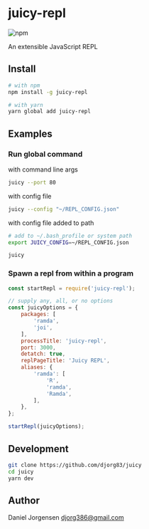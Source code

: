 # juicy-repl

![npm](https://img.shields.io/badge/version-0.0.8-green.svg)

An extensible JavaScript REPL

## Install

``` bash
# with npm
npm install -g juicy-repl

# with yarn
yarn global add juicy-repl
```

## Examples

### Run global command

with command line args
``` bash
juicy --port 80
```

with config file
``` bash
juicy --config "~/REPL_CONFIG.json"
```

with config file added to path
``` bash
# add to ~/.bash_profile or system path
export JUICY_CONFIG=~/REPL_CONFIG.json
```
``` bash
juicy
```

### Spawn a repl from within a program
``` javascript
const startRepl = require('juicy-repl');

// supply any, all, or no options
const juicyOptions = {
    packages: [
        'ramda',
        'joi',
    ],
    processTitle: 'juicy-repl',
    port: 3000,
    detatch: true,
    replPageTitle: 'Juicy REPL',
    aliases: {
        'ramda': [
            'R',
            'ramda',
            'Ramda',
        ],
    },
};

startRepl(juicyOptions);
```

## Development
``` bash
git clone https://github.com/djorg83/juicy
cd juicy
yarn dev
```

## Author

Daniel Jorgensen <djorg386@gmail.com>